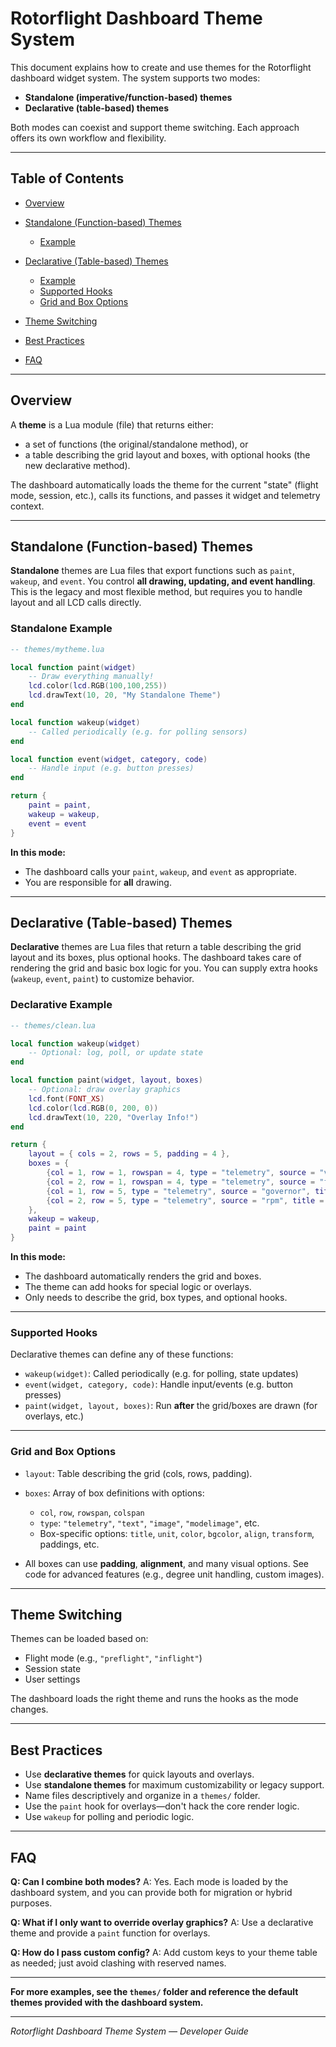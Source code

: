 # Rotorflight Dashboard Theme System

This document explains how to create and use themes for the Rotorflight dashboard widget system. The system supports two modes:

* **Standalone (imperative/function-based) themes**
* **Declarative (table-based) themes**

Both modes can coexist and support theme switching. Each approach offers its own workflow and flexibility.

---

## Table of Contents

* [Overview](#overview)
* [Standalone (Function-based) Themes](#standalone-function-based-themes)

  * [Example](#standalone-example)
* [Declarative (Table-based) Themes](#declarative-table-based-themes)

  * [Example](#declarative-example)
  * [Supported Hooks](#supported-hooks)
  * [Grid and Box Options](#grid-and-box-options)
* [Theme Switching](#theme-switching)
* [Best Practices](#best-practices)
* [FAQ](#faq)

---

## Overview

A **theme** is a Lua module (file) that returns either:

* a set of functions (the original/standalone method), or
* a table describing the grid layout and boxes, with optional hooks (the new declarative method).

The dashboard automatically loads the theme for the current "state" (flight mode, session, etc.), calls its functions, and passes it widget and telemetry context.

---

## Standalone (Function-based) Themes

**Standalone** themes are Lua files that export functions such as `paint`, `wakeup`, and `event`.
You control **all drawing, updating, and event handling**. This is the legacy and most flexible method, but requires you to handle layout and all LCD calls directly.

### Standalone Example

```lua
-- themes/mytheme.lua

local function paint(widget)
    -- Draw everything manually!
    lcd.color(lcd.RGB(100,100,255))
    lcd.drawText(10, 20, "My Standalone Theme")
end

local function wakeup(widget)
    -- Called periodically (e.g. for polling sensors)
end

local function event(widget, category, code)
    -- Handle input (e.g. button presses)
end

return {
    paint = paint,
    wakeup = wakeup,
    event = event
}
```

**In this mode:**

* The dashboard calls your `paint`, `wakeup`, and `event` as appropriate.
* You are responsible for **all** drawing.

---

## Declarative (Table-based) Themes

**Declarative** themes are Lua files that return a table describing the grid layout and its boxes, plus optional hooks.
The dashboard takes care of rendering the grid and basic box logic for you. You can supply extra hooks (`wakeup`, `event`, `paint`) to customize behavior.

### Declarative Example

```lua
-- themes/clean.lua

local function wakeup(widget)
    -- Optional: log, poll, or update state
end

local function paint(widget, layout, boxes)
    -- Optional: draw overlay graphics
    lcd.font(FONT_XS)
    lcd.color(lcd.RGB(0, 200, 0))
    lcd.drawText(10, 220, "Overlay Info!")
end

return {
    layout = { cols = 2, rows = 5, padding = 4 },
    boxes = {
        {col = 1, row = 1, rowspan = 4, type = "telemetry", source = "voltage", title = "VOLTAGE", unit = "V"},
        {col = 2, row = 1, rowspan = 4, type = "telemetry", source = "fuel", title = "FUEL", unit = "%"},
        {col = 1, row = 5, type = "telemetry", source = "governor", title = "GOVERNOR"},
        {col = 2, row = 5, type = "telemetry", source = "rpm", title = "RPM", unit = "rpm"}
    },
    wakeup = wakeup,
    paint = paint
}
```

**In this mode:**

* The dashboard automatically renders the grid and boxes.
* The theme can add hooks for special logic or overlays.
* Only needs to describe the grid, box types, and optional hooks.

---

### Supported Hooks

Declarative themes can define any of these functions:

* `wakeup(widget)`: Called periodically (e.g. for polling, state updates)
* `event(widget, category, code)`: Handle input/events (e.g. button presses)
* `paint(widget, layout, boxes)`: Run **after** the grid/boxes are drawn (for overlays, etc.)

---

### Grid and Box Options

* `layout`: Table describing the grid (cols, rows, padding).
* `boxes`: Array of box definitions with options:

  * `col`, `row`, `rowspan`, `colspan`
  * `type`: `"telemetry"`, `"text"`, `"image"`, `"modelimage"`, etc.
  * Box-specific options: `title`, `unit`, `color`, `bgcolor`, `align`, `transform`, paddings, etc.
* All boxes can use **padding**, **alignment**, and many visual options.
  See code for advanced features (e.g., degree unit handling, custom images).

---

## Theme Switching

Themes can be loaded based on:

* Flight mode (e.g., `"preflight"`, `"inflight"`)
* Session state
* User settings

The dashboard loads the right theme and runs the hooks as the mode changes.

---

## Best Practices

* Use **declarative themes** for quick layouts and overlays.
* Use **standalone themes** for maximum customizability or legacy support.
* Name files descriptively and organize in a `themes/` folder.
* Use the `paint` hook for overlays—don't hack the core render logic.
* Use `wakeup` for polling and periodic logic.

---

## FAQ

**Q: Can I combine both modes?**
A: Yes. Each mode is loaded by the dashboard system, and you can provide both for migration or hybrid purposes.

**Q: What if I only want to override overlay graphics?**
A: Use a declarative theme and provide a `paint` function for overlays.

**Q: How do I pass custom config?**
A: Add custom keys to your theme table as needed; just avoid clashing with reserved names.

---

**For more examples, see the `themes/` folder and reference the default themes provided with the dashboard system.**

---

*Rotorflight Dashboard Theme System — Developer Guide*
